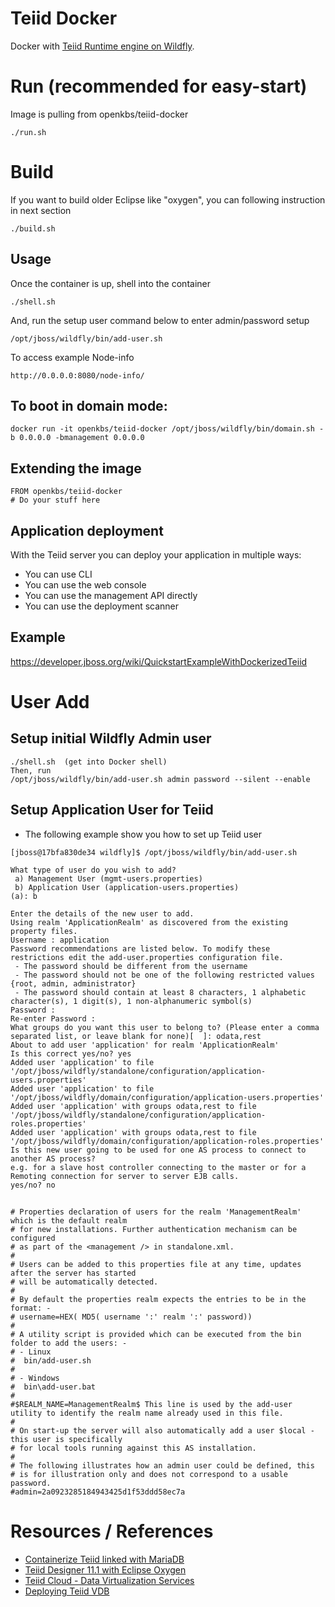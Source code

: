 # Teiid Docker

Docker with [Teiid Runtime engine on Wildfly](http://teiid.io/).

# Run (recommended for easy-start)
Image is pulling from openkbs/teiid-docker
```
./run.sh
```

# Build
If you want to build older Eclipse like "oxygen", you can following instruction in next section
```
./build.sh
```

## Usage
Once the container is up, shell into the container
```
./shell.sh
```
And, run the setup user command below to enter admin/password setup
```
/opt/jboss/wildfly/bin/add-user.sh
```

To access example Node-info
```
http://0.0.0.0:8080/node-info/
```

## To boot in domain mode:

    docker run -it openkbs/teiid-docker /opt/jboss/wildfly/bin/domain.sh -b 0.0.0.0 -bmanagement 0.0.0.0

## Extending the image

    FROM openkbs/teiid-docker
    # Do your stuff here

## Application deployment

With the Teiid server you can deploy your application in multiple ways:

- You can use CLI
- You can use the web console
- You can use the management API directly
- You can use the deployment scanner

## Example
https://developer.jboss.org/wiki/QuickstartExampleWithDockerizedTeiid

# User Add 
## Setup initial Wildfly Admin user
```
./shell.sh  (get into Docker shell)
Then, run
/opt/jboss/wildfly/bin/add-user.sh admin password --silent --enable
```

## Setup Application User for Teiid
* The following example show you how to set up Teiid user
```
[jboss@17bfa830de34 wildfly]$ /opt/jboss/wildfly/bin/add-user.sh

What type of user do you wish to add? 
 a) Management User (mgmt-users.properties) 
 b) Application User (application-users.properties)
(a): b

Enter the details of the new user to add.
Using realm 'ApplicationRealm' as discovered from the existing property files.
Username : application
Password recommendations are listed below. To modify these restrictions edit the add-user.properties configuration file.
 - The password should be different from the username
 - The password should not be one of the following restricted values {root, admin, administrator}
 - The password should contain at least 8 characters, 1 alphabetic character(s), 1 digit(s), 1 non-alphanumeric symbol(s)
Password : 
Re-enter Password : 
What groups do you want this user to belong to? (Please enter a comma separated list, or leave blank for none)[  ]: odata,rest
About to add user 'application' for realm 'ApplicationRealm'
Is this correct yes/no? yes
Added user 'application' to file '/opt/jboss/wildfly/standalone/configuration/application-users.properties'
Added user 'application' to file '/opt/jboss/wildfly/domain/configuration/application-users.properties'
Added user 'application' with groups odata,rest to file '/opt/jboss/wildfly/standalone/configuration/application-roles.properties'
Added user 'application' with groups odata,rest to file '/opt/jboss/wildfly/domain/configuration/application-roles.properties'
Is this new user going to be used for one AS process to connect to another AS process? 
e.g. for a slave host controller connecting to the master or for a Remoting connection for server to server EJB calls.
yes/no? no
```
## 
```
# Properties declaration of users for the realm 'ManagementRealm' which is the default realm
# for new installations. Further authentication mechanism can be configured
# as part of the <management /> in standalone.xml.
#
# Users can be added to this properties file at any time, updates after the server has started
# will be automatically detected.
#
# By default the properties realm expects the entries to be in the format: -
# username=HEX( MD5( username ':' realm ':' password))
#
# A utility script is provided which can be executed from the bin folder to add the users: -
# - Linux
#  bin/add-user.sh
#
# - Windows
#  bin\add-user.bat
#
#$REALM_NAME=ManagementRealm$ This line is used by the add-user utility to identify the realm name already used in this file.
#
# On start-up the server will also automatically add a user $local - this user is specifically
# for local tools running against this AS installation.
#
# The following illustrates how an admin user could be defined, this
# is for illustration only and does not correspond to a usable password.
#admin=2a0923285184943425d1f53ddd58ec7a

```

# Resources / References
- [Containerize Teiid linked with MariaDB](https://developer.jboss.org/wiki/QuickstartExampleWithDockerizedTeiid)
- [Teiid Designer 11.1 with Eclipse Oxygen](http://teiiddesigner.jboss.org/designer_summary/downloads)
- [Teiid Cloud - Data Virtualization Services](http://teiid.io/teiid_cloud/)
- [Deploying Teiid VDB](http://teiid.github.io/teiid-documents/master/content/admin/Deploying_VDBs.html)

